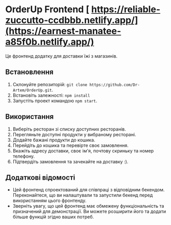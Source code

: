 # OrderUp Frontend [ https://reliable-zuccutto-ccdbbb.netlify.app/](https://earnest-manatee-a85f0b.netlify.app/)

Це фронтенд додатку для доставки їжі з магазинів.

## Встановлення

1. Склонуйте репозиторій: `git clone https://github.com/Dr-Artem/OrderUp.git`.
2. Встановіть залежності: `npm install`
3. Запустіть проект командою `npm start`.

## Використання

1. Виберіть ресторан зі списку доступних ресторанів.
2. Перегляньте доступні продукти у вибраному ресторані.
3. Додайте бажані продукти до кошика.
4. Перейдіть до кошика та перевірте своє замовлення.
5. Вкажіть адресу доставки, своє ім'я, почтову скриньку та номер телефону.
6. Підтвердіть замовлення та зачекайте на доставку :).

## Додаткові відомості

-   Цей фронтенд спроектований для співпраці з відповідним бекендом. Переконайтеся, що ви налаштували та запустили
    бекенд перед використанням цього фронтенду.
-   Зверніть увагу, що цей фронтенд має обмежену функціональність та призначений для демонстрації. Ви можете розширити
    його та додати більше функцій згідно ваших потреб.
